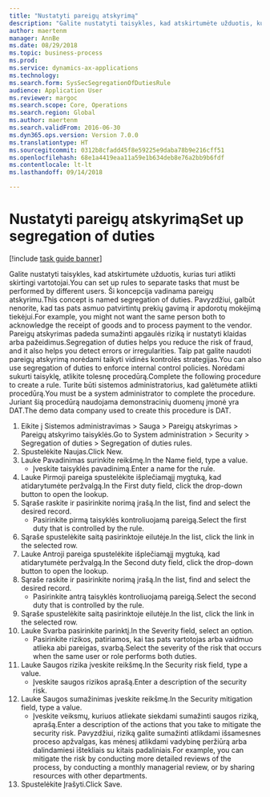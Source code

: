 ```yaml
--- 
title: "Nustatyti pareigų atskyrimą"
description: "Galite nustatyti taisykles, kad atskirtumėte užduotis, kurias turi atlikti skirtingi vartotojai."
author: maertenm
manager: AnnBe
ms.date: 08/29/2018
ms.topic: business-process
ms.prod: 
ms.service: dynamics-ax-applications
ms.technology: 
ms.search.form: SysSecSegregationOfDutiesRule
audience: Application User
ms.reviewer: margoc
ms.search.scope: Core, Operations
ms.search.region: Global
ms.author: maertenm
ms.search.validFrom: 2016-06-30
ms.dyn365.ops.version: Version 7.0.0
ms.translationtype: HT
ms.sourcegitcommit: 0312b8cfadd45f8e59225e9daba78b9e216cff51
ms.openlocfilehash: 68e1a4419eaa11a59e1b634deb8e76a2bb9b6fdf
ms.contentlocale: lt-lt
ms.lasthandoff: 09/14/2018

---
```

# <a name="set-up-segregation-of-duties"></a><span data-ttu-id="4bc16-103">Nustatyti pareigų atskyrimą</span><span class="sxs-lookup"><span data-stu-id="4bc16-103">Set up segregation of duties</span></span>

[!include [task guide banner](../../includes/task-guide-banner.md)]

<span data-ttu-id="4bc16-104">Galite nustatyti taisykles, kad atskirtumėte užduotis, kurias turi atlikti skirtingi vartotojai.</span><span class="sxs-lookup"><span data-stu-id="4bc16-104">You can set up rules to separate tasks that must be performed by different users.</span></span> <span data-ttu-id="4bc16-105">Ši koncepcija vadinama pareigų atskyrimu.</span><span class="sxs-lookup"><span data-stu-id="4bc16-105">This concept is named segregation of duties.</span></span> <span data-ttu-id="4bc16-106">Pavyzdžiui, galbūt nenorite, kad tas pats asmuo patvirtintų prekių gavimą ir apdorotų mokėjimą tiekėjui.</span><span class="sxs-lookup"><span data-stu-id="4bc16-106">For example, you might not want the same person both to acknowledge the receipt of goods and to process payment to the vendor.</span></span> <span data-ttu-id="4bc16-107">Pareigų atskyrimas padeda sumažinti apgaulės riziką ir nustatyti klaidas arba pažeidimus.</span><span class="sxs-lookup"><span data-stu-id="4bc16-107">Segregation of duties helps you reduce the risk of fraud, and it also helps you detect errors or irregularities.</span></span> <span data-ttu-id="4bc16-108">Taip pat galite naudoti pareigų atskyrimą norėdami taikyti vidinės kontrolės strategijas.</span><span class="sxs-lookup"><span data-stu-id="4bc16-108">You can also use segregation of duties to enforce internal control policies.</span></span> <span data-ttu-id="4bc16-109">Norėdami sukurti taisyklę, atlikite tolesnę procedūrą.</span><span class="sxs-lookup"><span data-stu-id="4bc16-109">Complete the following procedure to create a rule.</span></span> <span data-ttu-id="4bc16-110">Turite būti sistemos administratorius, kad galėtumėte atlikti procedūrą.</span><span class="sxs-lookup"><span data-stu-id="4bc16-110">You must be a system administrator to complete the procedure.</span></span> <span data-ttu-id="4bc16-111">Juriant šią procedūrą naudojama demonstracinių duomenų įmonė yra DAT.</span><span class="sxs-lookup"><span data-stu-id="4bc16-111">The demo data company used to create this procedure is DAT.</span></span> 

1. <span data-ttu-id="4bc16-112">Eikite į Sistemos administravimas > Sauga > Pareigų atskyrimas > Pareigų atskyrimo taisyklės.</span><span class="sxs-lookup"><span data-stu-id="4bc16-112">Go to System administration > Security > Segregation of duties > Segregation of duties rules.</span></span>
2. <span data-ttu-id="4bc16-113">Spustelėkite Naujas.</span><span class="sxs-lookup"><span data-stu-id="4bc16-113">Click New.</span></span>
3. <span data-ttu-id="4bc16-114">Lauke Pavadinimas surinkite reikšmę.</span><span class="sxs-lookup"><span data-stu-id="4bc16-114">In the Name field, type a value.</span></span>
    * <span data-ttu-id="4bc16-115">Įveskite taisyklės pavadinimą.</span><span class="sxs-lookup"><span data-stu-id="4bc16-115">Enter a name for the rule.</span></span>  
4. <span data-ttu-id="4bc16-116">Lauke Pirmoji pareiga spustelėkite išplečiamąjį mygtuką, kad atidarytumėte peržvalgą.</span><span class="sxs-lookup"><span data-stu-id="4bc16-116">In the First duty field, click the drop-down button to open the lookup.</span></span>
5. <span data-ttu-id="4bc16-117">Sąraše raskite ir pasirinkite norimą įrašą.</span><span class="sxs-lookup"><span data-stu-id="4bc16-117">In the list, find and select the desired record.</span></span>
    * <span data-ttu-id="4bc16-118">Pasirinkite pirmą taisyklės kontroliuojamą pareigą.</span><span class="sxs-lookup"><span data-stu-id="4bc16-118">Select the first duty that is controlled by the rule.</span></span>  
6. <span data-ttu-id="4bc16-119">Sąraše spustelėkite saitą pasirinktoje eilutėje.</span><span class="sxs-lookup"><span data-stu-id="4bc16-119">In the list, click the link in the selected row.</span></span>
7. <span data-ttu-id="4bc16-120">Lauke Antroji pareiga spustelėkite išplečiamąjį mygtuką, kad atidarytumėte peržvalgą.</span><span class="sxs-lookup"><span data-stu-id="4bc16-120">In the Second duty field, click the drop-down button to open the lookup.</span></span>
8. <span data-ttu-id="4bc16-121">Sąraše raskite ir pasirinkite norimą įrašą.</span><span class="sxs-lookup"><span data-stu-id="4bc16-121">In the list, find and select the desired record.</span></span>
    * <span data-ttu-id="4bc16-122">Pasirinkite antrą taisyklės kontroliuojamą pareigą.</span><span class="sxs-lookup"><span data-stu-id="4bc16-122">Select the second duty that is controlled by the rule.</span></span>  
9. <span data-ttu-id="4bc16-123">Sąraše spustelėkite saitą pasirinktoje eilutėje.</span><span class="sxs-lookup"><span data-stu-id="4bc16-123">In the list, click the link in the selected row.</span></span>
10. <span data-ttu-id="4bc16-124">Lauke Svarba pasirinkite parinktį.</span><span class="sxs-lookup"><span data-stu-id="4bc16-124">In the Severity field, select an option.</span></span>
    * <span data-ttu-id="4bc16-125">Pasirinkite rizikos, patiriamos, kai tas pats vartotojas arba vaidmuo atlieka abi pareigas, svarbą.</span><span class="sxs-lookup"><span data-stu-id="4bc16-125">Select the severity of the risk that occurs when the same user or role performs both duties.</span></span>  
11. <span data-ttu-id="4bc16-126">Lauke Saugos rizika įveskite reikšmę.</span><span class="sxs-lookup"><span data-stu-id="4bc16-126">In the Security risk field, type a value.</span></span>
    * <span data-ttu-id="4bc16-127">Įveskite saugos rizikos aprašą.</span><span class="sxs-lookup"><span data-stu-id="4bc16-127">Enter a description of the security risk.</span></span>  
12. <span data-ttu-id="4bc16-128">Lauke Saugos sumažinimas įveskite reikšmę.</span><span class="sxs-lookup"><span data-stu-id="4bc16-128">In the Security mitigation field, type a value.</span></span>
    * <span data-ttu-id="4bc16-129">Įveskite veiksmų, kuriuos atliekate siekdami sumažinti saugos riziką, aprašą.</span><span class="sxs-lookup"><span data-stu-id="4bc16-129">Enter a description of the actions that you take to mitigate the security risk.</span></span> <span data-ttu-id="4bc16-130">Pavyzdžiui, riziką galite sumažinti atlikdami išsamesnes proceso apžvalgas, kas mėnesį atlikdami vadybinę peržiūrą arba dalindamiesi ištekliais su kitais padaliniais.</span><span class="sxs-lookup"><span data-stu-id="4bc16-130">For example, you can mitigate the risk by conducting more detailed reviews of the process, by conducting a monthly managerial review, or by sharing resources with other departments.</span></span>  
13. <span data-ttu-id="4bc16-131">Spustelėkite Įrašyti.</span><span class="sxs-lookup"><span data-stu-id="4bc16-131">Click Save.</span></span>


